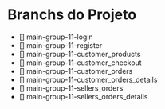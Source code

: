 # Branchs do Projeto

- [] main-group-11-login
- [] main-group-11-register
- [] main-group-11-customer_products
- [] main-group-11-customer_checkout
- [] main-group-11-customer_orders
- [] main-group-11-customer_orders_details
- [] main-group-11-sellers_orders
- [] main-group-11-sellers_orders_details
